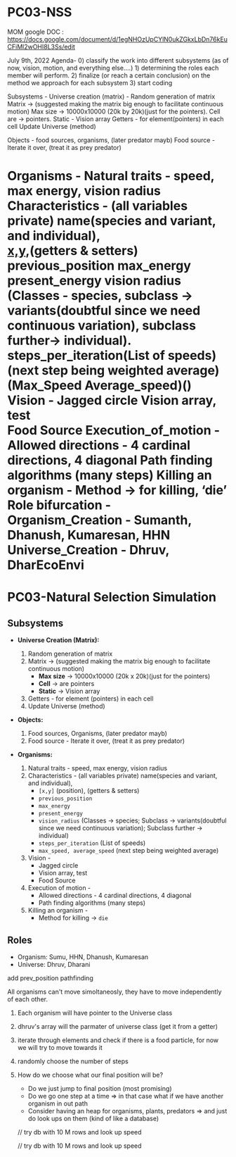 
# PC03-NSS

MOM google DOC : https://docs.google.com/document/d/1egNHOzUpCYlN0ukZGkxLbDn76kEuCFiMl2wOHI8L3Ss/edit

July 9th, 2022
Agenda-
	0) classify the work into different subsystems (as of now, vision, motion, and everything else….)
	1) determining the roles each member will perform.
	2) finalize (or reach a certain conclusion) on the method we approach for each subsystem
	3) start coding

Subsystems -
	Universe creation (matrix) -
	Random generation of matrix
	Matrix -> (suggested making the matrix big enough to facilitate continuous motion)
	Max size -> 10000x10000 (20k by 20k)(just for the pointers).
	Cell are -> pointers. 
	Static - Vision array
	Getters - for element(pointers) in each cell 
	Update Universe (method)   

Objects -
food sources,  organisms, (later predator mayb)
	Food source - Iterate it over, (treat it as prey predator)

Organisms - 
	Natural traits - speed, max energy, vision radius 
	Characteristics - (all variables private)
	name(species and variant, and individual),  
	[x,y](position),(getters & setters)
	previous_position
	max_energy 
	present_energy 
	vision radius (Classes - species, subclass -> variants(doubtful since we need continuous variation), subclass further-> individual).
	steps_per_iteration(List of speeds) (next step being weighted average) (Max_Speed Average_speed)()
	Vision -
	Jagged circle
	Vision array, test  
	Food Source
	Execution_of_motion - 
	Allowed directions - 4 cardinal directions, 4 diagonal
	Path finding algorithms (many steps)
	Killing an organism -
	Method -> for killing, ‘die’    
Role bifurcation -
	Organism_Creation - Sumanth, Dhanush, Kumaresan, HHN
	Universe_Creation - Dhruv, DharEcoEnvi
=======
# PC03-Natural Selection Simulation

## Subsystems

+ **Universe Creation (Matrix):**
    1. Random generation of matrix
    1. Matrix -> (suggested making the matrix big enough to facilitate continuous motion)
        * **Max size** -> 10000x10000 (20k x 20k)(just for the pointers)
        * **Cell** -> are pointers
        * **Static** -> Vision array
    1. Getters - for element (pointers) in each cell 
    1. Update Universe (method) 

+ **Objects:**
    1. Food sources,  Organisms, (later predator mayb)
    1. Food source - Iterate it over, (treat it as prey predator)
    
+ **Organisms:**
    1. Natural traits - speed, max energy, vision radius 
    1. Characteristics - (all variables private)
    name(species and variant, and individual),  
        * `[x,y]` (position), (getters & setters)
        * `previous_position`
        * `max_energy` 
        * `present_energy` 
        * `vision_radius` (Classes -> species; Subclass -> variants(doubtful since we need                  continuous variation); Subclass further -> individual)
        * `steps_per_iteration` (List of speeds)
        * `max_speed, average_speed` (next step being weighted average) 
    1. Vision -
        * Jagged circle
        * Vision array, test  
        * Food Source
    1. Execution of motion - 
        * Allowed directions - 4 cardinal directions, 4 diagonal
        * Path finding algorithms (many steps)
    1. Killing an organism -
        * Method for killing -> `die`    
## Roles

+ Organism: Sumu, HHN, Dhanush, Kumaresan 
+ Universe: Dhruv, Dharani



add prev_position
pathfinding

All organisms can't move simoltaneosly, they have to move independently of each other.

1) Each organism will have pointer to the Universe class
2) dhruv's array will the parmater of universe class (get it from a getter)
3) iterate through elements and check if there is a food particle, for now we will try to move towards it
4) randomly choose the number of steps
5) How do we choose what our final position will be?
	- Do we just jump to final position (most promising)
	- Do we go one step at a time => in that case what if we have another organism in out path
	- Consider having an heap for organisms, plants, predators => and just do look ups on them (kind of like a database)

	// try db with 10 M rows and look up speed

	// try db with 10 M rows and look up speed

